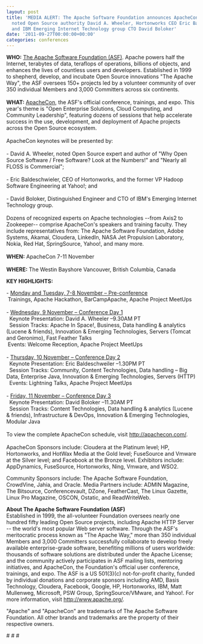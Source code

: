 ```yaml
---
layout: post
title: 'MEDIA ALERT: The Apache Software Foundation announces ApacheCon Keynotes by
  noted Open Source authority David A. Wheeler, Hortonworks CEO Eric Baldeschweiler,
  and IBM Emerging Internet Technology group CTO David Boloker'
date: '2011-09-27T00:00:00+00:00'
categories: conferences
---
```

<div><b>WHO:</b> <a href="http://apache.org/">The Apache Software Foundation (ASF)</a>. Apache powers half the Internet, terabytes of data, teraflops of operations, billions of objects, and enhances the lives of countless users and developers. Established in 1999 to shepherd, develop, and incubate Open Source innovations &quot;The Apache Way&quot;, the ASF oversees 150+ projects led by a volunteer community of over 350 individual Members and 3,000 Committers across six continents.</div> 
  <div><b><br />WHAT:</b> <a href="http://apachecon.com/">ApacheCon</a>, the ASF's official conference, trainings, and expo. This year's theme is &quot;Open Enterprise Solutions, Cloud Computing, and Community Leadership&quot;, featuring dozens of sessions that help accelerate success in the use, development, and deployment of Apache projects across the Open Source ecosystem.</div> 
  <div><br />ApacheCon keynotes will be presented by:</div> 
  <div><br />- David A. Wheeler, noted Open Source expert and author of &quot;Why Open Source Software / Free Software? Look at the Numbers!&quot; and &quot;Nearly all FLOSS is Commercial&quot;;<br /><br /> </div> 
  <div>- Eric Baldeschwieler, CEO of Hortonworks, and the former VP Hadoop Software Engineering at Yahoo!; and<br /><br /></div> 
  <div>- David Boloker, Distinguished Engineer and CTO of IBM's Emerging Internet Technology group.</div> 
  <div><br /></div> 
  <div>Dozens of recognized experts on Apache technologies --from Axis2 to Zookeeper-- comprise ApacheCon's speakers and training faculty. They include representatives from: The Apache Software Foundation, Adobe Systems, Akamai, Cloudera, LinkedIn, NASA Jet Propulsion Laboratory, Nokia, Red Hat, SpringSource, Yahoo!, and many more.&nbsp;</div> 
  <div><b><br />WHEN:</b> ApacheCon 7-11 November<br /><br /><b>WHERE:</b> The Westin Bayshore Vancouver, British Columbia, Canada</div> 
  <p><b>KEY HIGHLIGHTS:</b></p> 
  <div>- <u>Monday and Tuesday, 7-8 November – Pre-conference</u></div> 
  <div>&nbsp;Trainings, Apache Hackathon, BarCampApache, Apache Project MeetUps<br /><br /></div> 
  <div>- <u>Wednesday, 9 November – Conference Day 1</u></div> 
  <div>&nbsp; Keynote Presentation: David A. Wheeler –9.30AM PT</div> 
  <div>&nbsp; Session Tracks: Apache In Space!, Business, Data handling &amp; analytics (Lucene &amp; friends), Innovation &amp; Emerging Technologies, Servers (Tomcat and Geronimo), Fast Feather Talks</div> 
  <div>&nbsp;Events: Welcome Reception, Apache Project MeetUps<br /><br /></div> 
  <div>- <u>Thursday, 10 November – Conference Day 2</u></div> 
  <div>&nbsp; Keynote Presentation: Eric Baldeschweiler –1.30PM PT</div> 
  <div>&nbsp; Session Tracks: Community, Content Technologies, Data handling – Big Data, Enterprise Java, Innovation &amp; Emerging Technologies, Servers (HTTP)</div> 
  <div>&nbsp; Events: Lightning Talks, Apache Project MeetUps<br /><br /></div> 
  <div>- <u>Friday, 11 November – Conference Day 3</u></div> 
  <div>&nbsp; Keynote Presentation: David Boloker –11.30AM PT</div> 
  <div>&nbsp; Session Tracks: Content Technologies, Data handling &amp; analytics (Lucene &amp; friends), Infrastructure &amp; DevOps, Innovation &amp; Emerging Technologies, Modular Java</div> 
  <div><br />To view the complete ApacheCon schedule, visit <a href="http://apachecon.com/">http://apachecon.com/</a>.</div> 
  <div><br />ApacheCon Sponsors include: Cloudera at the Platinum level; HP, Hortonworks, and HotWax Media at the Gold level; FuseSource and Vmware at the Silver level; and Facebook at the Bronze level. Exhibitors include: AppDynamics, FuseSource, Hortonworks, Ning, Vmware, and WSO2.&nbsp;</div> 
  <p>Community Sponsors include: The Apache Software Foundation, CrowdVine, Jahia, and Oracle. Media Partners include: ADMIN Magazine, The Bitsource, Conferencevault, DZone, FeatherCast, The Linux Gazette, Linux Pro Magazine, OSCON, Ostatic, and ReadWriteWeb.&nbsp;</p> 
  <div> 
    <p><b>About The Apache Software Foundation (ASF)<br /></b>Established in 1999, the all-volunteer Foundation oversees nearly one hundred fifty leading Open Source projects, including Apache HTTP Server -- the world's most popular Web server software. Through the ASF's meritocratic process known as &quot;The Apache Way,&quot; more than 350 individual Members and 3,000 Committers successfully collaborate to develop freely available enterprise-grade software, benefiting millions of users worldwide: thousands of software solutions are distributed under the Apache License; and the community actively participates in ASF mailing lists, mentoring initiatives, and ApacheCon, the Foundation's official user conference, trainings, and expo. The ASF is a US 501(3)(c) not-for-profit charity, funded by individual donations and corporate sponsors including AMD, Basis Technology, Cloudera, Facebook, Google, HP, Hortonworks, IBM, Matt Mullenweg, Microsoft, PSW Group, SpringSource/VMware, and Yahoo!. For more information, visit <a href="http://www.apache.org/">http://www.apache.org/</a>.</p> 
  </div> 
  <div> 
    <p>&quot;Apache&quot; and &quot;ApacheCon&quot; are trademarks of The Apache Software Foundation. All other brands and trademarks are the property of their respective owners.</p> 
  </div> 
  <div># # #</div>

